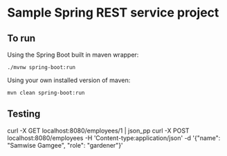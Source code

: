 # Sample Spring REST service project

## To run
Using the Spring Boot built in maven wrapper:
```text
./mvnw spring-boot:run 
```

Using your own installed version of maven:
```text
mvn clean spring-boot:run
```

## Testing
curl -X GET localhost:8080/employees/1 | json_pp
curl -X POST localhost:8080/employees -H 'Content-type:application/json' -d '{"name": "Samwise Gamgee", "role": "gardener"}'




